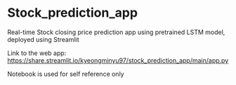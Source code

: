# Stock_prediction_app

Real-time Stock closing price prediction app using pretrained LSTM model, deployed using Streamlit

Link to the web app: 
https://share.streamlit.io/kyeongminyu97/stock_prediction_app/main/app.py



Notebook is used for self reference only
